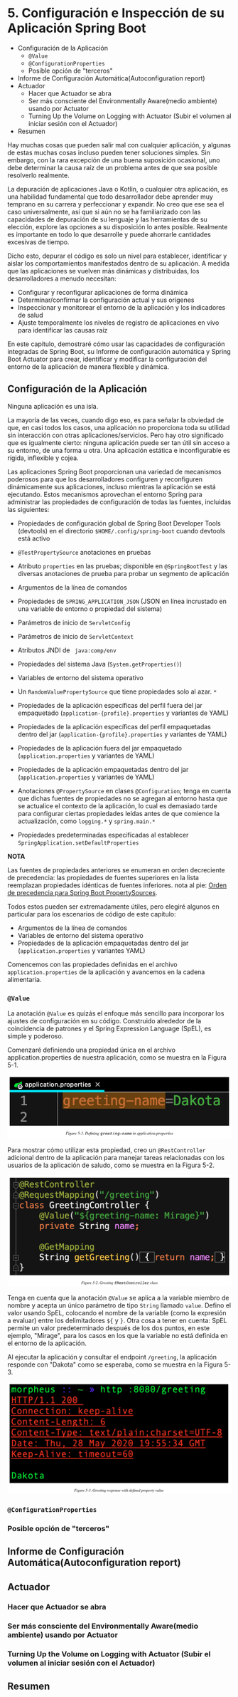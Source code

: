 # 5. Configuración e Inspección de su Aplicación Spring Boot

* Configuración de la Aplicación
   * `@Value`
   * `@ConfigurationProperties`
   * Posible opción de "terceros"
* Informe de Configuración Automática(Autoconfiguration report)
* Actuador
   * Hacer que Actuador se abra
   * Ser más consciente del Environmentally Aware(medio ambiente) usando por Actuator
   * Turning Up the Volume on Logging with Actuator (Subir el volumen al iniciar sesión con el Actuador)
* Resumen

Hay muchas cosas que pueden salir mal con cualquier aplicación, y algunas de estas muchas cosas incluso pueden tener soluciones simples. Sin embargo, con la rara excepción de una buena suposición ocasional, uno debe determinar la causa raíz de un problema antes de que sea posible resolverlo realmente.

La depuración de aplicaciones Java o Kotlin, o cualquier otra aplicación, es una habilidad fundamental que todo desarrollador debe aprender muy temprano en su carrera y perfeccionar y expandir. No creo que ese sea el caso universalmente, así que si aún no se ha familiarizado con las capacidades de depuración de su lenguaje y las herramientas de su elección, explore las opciones a su disposición lo antes posible. Realmente es importante en todo lo que desarrolle y puede ahorrarle cantidades excesivas de tiempo.

Dicho esto, depurar el código es solo un nivel para establecer, identificar y aislar los comportamientos manifestados dentro de su aplicación. A medida que las aplicaciones se vuelven más dinámicas y distribuidas, los desarrolladores a menudo necesitan:

* Configurar y reconfigurar aplicaciones de forma dinámica
* Determinar/confirmar la configuración actual y sus orígenes
* Inspeccionar y monitorear el entorno de la aplicación y los indicadores de salud
* Ajuste temporalmente los niveles de registro de aplicaciones en vivo para identificar las causas raíz

En este capítulo, demostraré cómo usar las capacidades de configuración integradas de Spring Boot, su Informe de configuración automática y Spring Boot Actuator para crear, identificar y modificar la configuración del entorno de la aplicación de manera flexible y dinámica.

## Configuración de la Aplicación

Ninguna aplicación es una isla.

La mayoría de las veces, cuando digo eso, es para señalar la obviedad de que, en casi todos los casos, una aplicación no proporciona toda su utilidad sin interacción con otras aplicaciones/servicios. Pero hay otro significado que es igualmente cierto: ninguna aplicación puede ser tan útil sin acceso a su entorno, de una forma u otra. Una aplicación estática e inconfigurable es rígida, inflexible y cojea.

Las aplicaciones Spring Boot proporcionan una variedad de mecanismos poderosos para que los desarrolladores configuren y reconfiguren dinámicamente sus aplicaciones, incluso mientras la aplicación se está ejecutando. Estos mecanismos aprovechan el entorno Spring para administrar las propiedades de configuración de todas las fuentes, incluidas las siguientes:

* Propiedades de configuración global de Spring Boot Developer Tools (devtools) en el directorio `$HOME/.config/spring-boot` cuando devtools está activo

* `@TestPropertySource` anotaciones en pruebas

* Atributo `properties` en las pruebas; disponible en `@SpringBootTest` y las diversas anotaciones de prueba para probar un segmento de aplicación

* Argumentos de la línea de comandos

* Propiedades de `SPRING_APPLICATION_JSON` (JSON en línea incrustado en una variable de entorno o propiedad del sistema)

* Parámetros de inicio de `ServletConfig`

* Parámetros de inicio de `ServletContext`

* Atributos JNDI de ` java:comp/env`

* Propiedades del sistema Java (`System.getProperties()`)

* Variables de entorno del sistema operativo

* Un `RandomValuePropertySource` que tiene propiedades solo al azar. `*`

* Propiedades de la aplicación específicas del perfil fuera del jar empaquetado (`application-{profile}.properties` y variantes de YAML)

* Propiedades de la aplicación específicas del perfil empaquetadas dentro del jar (`application-{profile}.properties` y variantes de YAML)

* Propiedades de la aplicación fuera del jar empaquetado (`application.properties` y variantes de YAML)

* Propiedades de la aplicación empaquetadas dentro del jar (`application.properties` y variantes de YAML)

* Anotaciones `@PropertySource` en clases `@Configuration`; tenga en cuenta que dichas fuentes de propiedades no se agregan al entorno hasta que se actualice el contexto de la aplicación, lo cual es demasiado tarde para configurar ciertas propiedades leídas antes de que comience la actualización, como `logging.*` y `spring.main.*`

* Propiedades predeterminadas especificadas al establecer `SpringApplication.setDefaultProperties`

**NOTA**

Las fuentes de propiedades anteriores se enumeran en orden decreciente de precedencia: las propiedades de fuentes superiores en la lista reemplazan propiedades idénticas de fuentes inferiores. nota al pie: [Orden de precedencia para Spring Boot PropertySources](https://docs.spring.io/spring-boot/docs/current/reference/html/spring-boot-features.html#boot-features-external-config).

Todos estos pueden ser extremadamente útiles, pero elegiré algunos en particular para los escenarios de código de este capítulo:

* Argumentos de la línea de comandos
* Variables de entorno del sistema operativo
* Propiedades de la aplicación empaquetadas dentro del jar (`application.properties` y variantes YAML)

Comencemos con las propiedades definidas en el archivo `application.properties` de la aplicación y avancemos en la cadena alimentaria.

### `@Value`

La anotación `@Value` es quizás el enfoque más sencillo para incorporar los ajustes de configuración en su código. Construido alrededor de la coincidencia de patrones y el Spring Expression Language (SpEL), es simple y poderoso.

Comenzaré definiendo una propiedad única en el archivo application.properties de nuestra aplicación, como se muestra en la Figura 5-1.

![05-01](images/05-01.png)

Para mostrar cómo utilizar esta propiedad, creo un `@RestController` adicional dentro de la aplicación para manejar tareas relacionadas con los usuarios de la aplicación de saludo, como se muestra en la Figura 5-2.

![05-02](images/05-02.png)

Tenga en cuenta que la anotación `@Value` se aplica a la variable miembro de nombre y acepta un único parámetro de tipo `String` llamado `value`. Defino el valor usando SpEL, colocando el nombre de la variable (como la expresión a evaluar) entre los delimitadores `${` y `}`. Otra cosa a tener en cuenta: SpEL permite un valor predeterminado después de los dos puntos, en este ejemplo, "Mirage", para los casos en los que la variable no está definida en el entorno de la aplicación.

Al ejecutar la aplicación y consultar el endpoint `/greeting`, la aplicación responde con "Dakota" como se esperaba, como se muestra en la Figura 5-3.

![05-03](images/05-03.png)

### `@ConfigurationProperties`

### Posible opción de "terceros"

## Informe de Configuración Automática(Autoconfiguration report)

## Actuador

### Hacer que Actuador se abra

### Ser más consciente del Environmentally Aware(medio ambiente) usando por Actuator

### Turning Up the Volume on Logging with Actuator (Subir el volumen al iniciar sesión con el Actuador)

## Resumen

